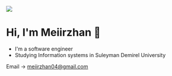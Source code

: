![](https://komarev.com/ghpvc/?username=DeFida)
# Hi, I'm Meiirzhan 👋

- I'm a software engineer 
- Studying Information systems in Suleyman Demirel University 

Email → [meiirzhan04@gmail.com](mailto:meiirzhan04@gmail.com)
